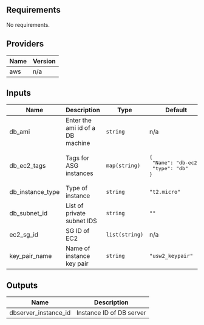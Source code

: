 <!-- BEGINNING OF OUTPUT FROM terraform-docs plugin -->
<!-- Command used terraform-docs md table . > README.md -->
<!-- Reference : https://github.com/terraform-docs/terraform-docs -->

## Requirements   

No requirements.  

## Providers      

| Name | Version |
|------|---------|
| aws | n/a |     

## Inputs

| Name | Description | Type | Default | Required |
|------|-------------|------|---------|:--------:|
| db\_ami | Enter the ami id of a DB machine | `string` | n/a | yes |
| db\_ec2\_tags | Tags for ASG instances | `map(string)` | <pre>{<br>  "Name": "db-ec2",<br>  "type": "db"<br>}</pre> | no |
| db\_instance\_type | Type of instance | `string` | `"t2.micro"` | no |
| db\_subnet\_id | List of private subnet IDS | `string` | `""` | no |
| ec2\_sg\_id | SG ID of EC2 | `list(string)` | n/a | yes |
| key\_pair\_name | Name of instance key pair | `string` | `"usw2_keypair"` | no |

## Outputs

| Name | Description |
|------|-------------|
| dbserver\_instance\_id | Instance ID of DB server |


<!-- END OF OUTPUT FROM terra-docs -->